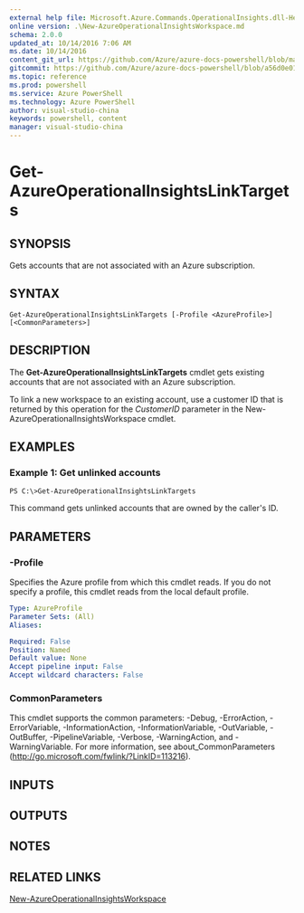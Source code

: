 ```yaml
---
external help file: Microsoft.Azure.Commands.OperationalInsights.dll-Help.xml
online version: .\New-AzureOperationalInsightsWorkspace.md
schema: 2.0.0
updated_at: 10/14/2016 7:06 AM
ms.date: 10/14/2016
content_git_url: https://github.com/Azure/azure-docs-powershell/blob/master/azureps-cmdlets-docs/ResourceManager/AzureRM.OperationalInsights/v0.9.8/CmdletMDs/Get-AzureOperationalInsightsLinkTargets.md
gitcommit: https://github.com/Azure/azure-docs-powershell/blob/a56d0e01e65c2c33aa2af13dd29addc94ead6e88/azureps-cmdlets-docs/ResourceManager/AzureRM.OperationalInsights/v0.9.8/CmdletMDs/Get-AzureOperationalInsightsLinkTargets.md
ms.topic: reference
ms.prod: powershell
ms.service: Azure PowerShell
ms.technology: Azure PowerShell
author: visual-studio-china
keywords: powershell, content
manager: visual-studio-china
---
```


# Get-AzureOperationalInsightsLinkTargets

## SYNOPSIS
Gets accounts that are not associated with an Azure subscription.

## SYNTAX

```
Get-AzureOperationalInsightsLinkTargets [-Profile <AzureProfile>] [<CommonParameters>]
```

## DESCRIPTION
The **Get-AzureOperationalInsightsLinkTargets** cmdlet gets existing accounts that are not associated with an Azure subscription.

To link a new workspace to an existing account, use a customer ID that is returned by this operation for the *CustomerID* parameter in the New-AzureOperationalInsightsWorkspace cmdlet.

## EXAMPLES

### Example 1: Get unlinked accounts
```
PS C:\>Get-AzureOperationalInsightsLinkTargets
```

This command gets unlinked accounts that are owned by the caller's ID.

## PARAMETERS

### -Profile
Specifies the Azure profile from which this cmdlet reads.
If you do not specify a profile, this cmdlet reads from the local default profile.

```yaml
Type: AzureProfile
Parameter Sets: (All)
Aliases: 

Required: False
Position: Named
Default value: None
Accept pipeline input: False
Accept wildcard characters: False
```

### CommonParameters
This cmdlet supports the common parameters: -Debug, -ErrorAction, -ErrorVariable, -InformationAction, -InformationVariable, -OutVariable, -OutBuffer, -PipelineVariable, -Verbose, -WarningAction, and -WarningVariable. For more information, see about_CommonParameters (http://go.microsoft.com/fwlink/?LinkID=113216).

## INPUTS

## OUTPUTS

## NOTES

## RELATED LINKS

[New-AzureOperationalInsightsWorkspace](.\New-AzureOperationalInsightsWorkspace.md)

